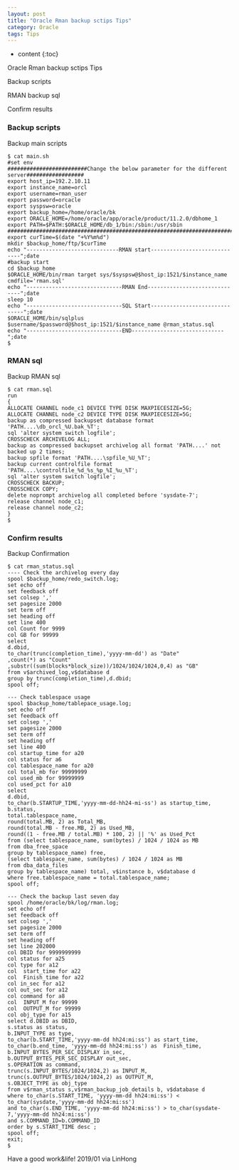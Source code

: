 ```yaml
---
layout: post
title: "Oracle Rman backup sctips Tips"
category: Oracle
tags: Tips
---
```


* content
{:toc}




Oracle Rman backup sctips Tips

Backup scripts

RMAN backup sql

Confirm results











### Backup scripts

Backup main scripts

	$ cat main.sh
	#set env
	#########################Change the below parameter for the different server##################
	export host_ip=192.2.10.11
	export instance_name=orcl
	export username=rman_user
	export password=orcacle
	export syspsw=oracle
	export backup_home=/home/oracle/bk
	export ORACLE_HOME=/home/oracle/app/oracle/product/11.2.0/dbhome_1
	export PATH=$PATH:$ORACLE_HOME/db_1/bin:/sbin:/usr/sbin
	#####################################################################################
	export curTime=$(date "+%Y%m%d")
	mkdir $backup_home/ftp/$curTime
	echo "-----------------------------RMAN start-----------------------------";date
	#backup start
	cd $backup_home
	$ORACLE_HOME/bin/rman target sys/$syspsw@$host_ip:1521/$instance_name cmdfile='rman.sql'
	echo "------------------------------RMAN End------------------------------";date
	sleep 10
	echo "------------------------------SQL Start------------------------------";date
	$ORACLE_HOME/bin/sqlplus $username/$password@$host_ip:1521/$instance_name @rman_status.sql
	echo "------------------------------END-----------------------------";date
	$ 
	
### RMAN sql

Backup RMAN sql

	$ cat rman.sql
	run
	{
	ALLOCATE CHANNEL node_c1 DEVICE TYPE DISK MAXPIECESIZE=5G;
	ALLOCATE CHANNEL node_c2 DEVICE TYPE DISK MAXPIECESIZE=5G;
	backup as compressed backupset database format 'PATH....\db_orcl_%U.bak_%T';
	sql 'alter system switch logfile';
	CROSSCHECK ARCHIVELOG ALL;
	backup as compressed backupset archivelog all format 'PATH....' not backed up 2 times;
	backup spfile format 'PATH....\spfile_%U_%T';
	backup current controlfile format 'PATH....\controlfile_%d_%s_%p_%I_%u_%T';
	sql 'alter system switch logfile';
	CROSSCHECK BACKUP;
	CROSSCHECK COPY;
	delete noprompt archivelog all completed before 'sysdate-7';
	release channel node_c1;
	release channel node_c2;
	}
	$ 

### Confirm results

Backup Confirmation

	$ cat rman_status.sql
	---- Check the archivelog every day
	spool $backup_home/redo_switch.log;
	set echo off
	set feedback off
	set colsep ','
	set pagesize 2000
	set term off
	set heading off
	set line 400
	col Count for 9999
	col GB for 99999
	select
	d.dbid,
	to_char(trunc(completion_time),'yyyy-mm-dd') as "Date"
	,count(*) as "Count"
	,substr((sum(blocks*block_size))/1024/1024/1024,0,4) as "GB"
	from v$archived_log,v$database d
	group by trunc(completion_time),d.dbid;
	spool off;
	
	--- Check tablespace usage
	spool $backup_home/tablepace_usage.log;
	set echo off
	set feedback off
	set colsep ','
	set pagesize 2000
	set term off
	set heading off
	set line 400
	col startup_time for a20
	col status for a6
	col tablespace_name for a20
	col total_mb for 99999999
	col used_mb for 99999999
	col used_pct for a10
	select
	d.dbid,
	to_char(b.STARTUP_TIME,'yyyy-mm-dd-hh24-mi-ss') as startup_time,
	b.status,
	total.tablespace_name,
	round(total.MB, 2) as Total_MB,
	round(total.MB - free.MB, 2) as Used_MB,
	round((1 - free.MB / total.MB) * 100, 2) || '%' as Used_Pct
	from (select tablespace_name, sum(bytes) / 1024 / 1024 as MB
	from dba_free_space
	group by tablespace_name) free,
	(select tablespace_name, sum(bytes) / 1024 / 1024 as MB
	from dba_data_files
	group by tablespace_name) total, v$instance b, v$database d
	where free.tablespace_name = total.tablespace_name;
	spool off;
	
	--- Check the backup last seven day
	spool /home/oracle/bk/log/rman.log;
	set echo off
	set feedback off
	set colsep ','
	set pagesize 2000
	set term off
	set heading off
	set line 202000
	col DBID for 9999999999
	col status for a25
	col type for a12
	col  start_time for a22
	col  Finish_time for a22
	col in_sec for a12
	col out_sec for a12
	col command for a8
	col  INPUT_M for 99999
	col  OUTPUT_M for 99999
	col obj_type for a15
	select d.DBID as DBID,
	s.status as status,
	b.INPUT_TYPE as type,
	to_char(b.START_TIME,'yyyy-mm-dd hh24:mi:ss') as start_time,
	to_char(b.end_time, 'yyyy-mm-dd hh24:mi:ss') as  Finish_time,
	b.INPUT_BYTES_PER_SEC_DISPLAY in_sec,
	b.OUTPUT_BYTES_PER_SEC_DISPLAY out_sec,
	s.OPERATION as command,
	trunc(s.INPUT_BYTES/1024/1024,2) as INPUT_M,
	trunc(s.OUTPUT_BYTES/1024/1024,2) as OUTPUT_M,
	s.OBJECT_TYPE as obj_type
	from v$rman_status s,v$rman_backup_job_details b, v$database d
	where to_char(s.START_TIME, 'yyyy-mm-dd hh24:mi:ss') < to_char(sysdate,'yyyy-mm-dd hh24:mi:ss')
	and to_char(s.END_TIME, 'yyyy-mm-dd hh24:mi:ss') > to_char(sysdate-7,'yyyy-mm-dd hh24:mi:ss')
	and s.COMMAND_ID=b.COMMAND_ID
	order by s.START_TIME desc ;
	spool off;
	exit;
	$




Have a good work&life! 2019/01 via LinHong



